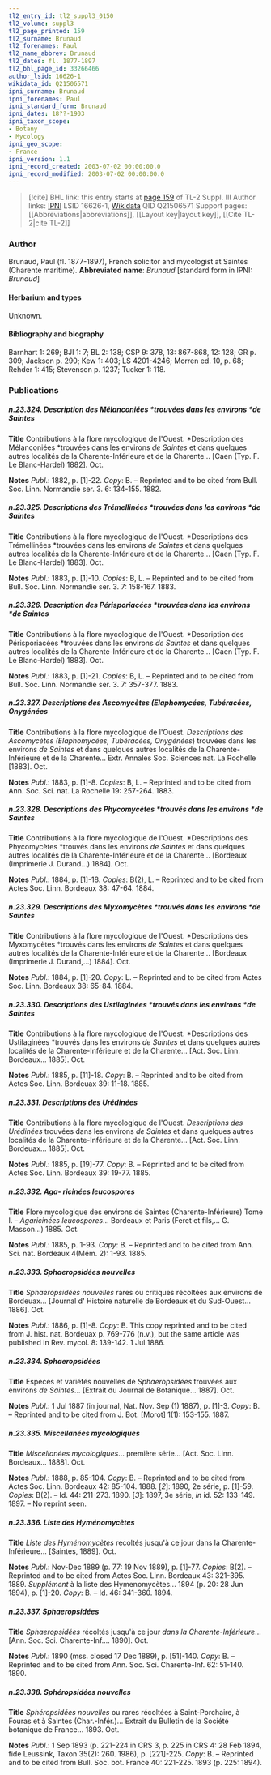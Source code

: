 ```yaml
---
tl2_entry_id: tl2_suppl3_0150
tl2_volume: suppl3
tl2_page_printed: 159
tl2_surname: Brunaud
tl2_forenames: Paul
tl2_name_abbrev: Brunaud
tl2_dates: fl. 1877-1897
tl2_bhl_page_id: 33266466
author_lsid: 16626-1
wikidata_id: Q21506571
ipni_surname: Brunaud
ipni_forenames: Paul
ipni_standard_form: Brunaud
ipni_dates: 18??-1903
ipni_taxon_scope: 
- Botany
- Mycology
ipni_geo_scope: 
- France
ipni_version: 1.1
ipni_record_created: 2003-07-02 00:00:00.0
ipni_record_modified: 2003-07-02 00:00:00.0
---
```


> [!cite] BHL link: this entry starts at [page 159](https://www.biodiversitylibrary.org/page/33266466) of TL-2 Suppl. III
> Author links: [IPNI](https://www.ipni.org/a/16626-1) LSID 16626-1, [Wikidata](https://www.wikidata.org/wiki/Q21506571) QID Q21506571
> Support pages: [[Abbreviations|abbreviations]], [[Layout key|layout key]], [[Cite TL-2|cite TL-2]]

### Author

Brunaud, Paul (fl. 1877-1897), French solicitor and mycologist at Saintes (Charente maritime). 
**Abbreviated name**: *Brunaud* \[standard form in IPNI: *Brunaud*\]

#### Herbarium and types

Unknown.

#### Bibliography and biography

Barnhart 1: 269; BJI 1: 7; BL 2: 138; CSP 9: 378, 13: 867-868, 12: 128; GR p. 309; Jackson p. 290; Kew 1: 403; LS 4201-4246; Morren ed. 10, p. 68; Rehder 1: 415; Stevenson p. 1237; Tucker 1: 118.

### Publications

##### n.23.324. Description des Mélanconiées *trouvées dans les environs *de Saintes

**Title**
Contributions à la flore mycologique de l'Ouest. *Description des Mélanconiées *trouvées dans les environs *de Saintes* et dans quelques autres localités de la Charente-Inférieure et de la Charente... \[Caen (Typ. F. Le Blanc-Hardel) 1882\]. Oct.

**Notes**
*Publ*.: 1882, p. \[1\]-22. *Copy*: B. – Reprinted and to be cited from Bull. Soc. Linn. Normandie ser. 3. 6: 134-155. 1882.

##### n.23.325. Descriptions des Trémellinées *trouvées dans les environs *de Saintes

**Title**
Contributions à la flore mycologique de l'Ouest. *Descriptions des Trémellinées *trouvées dans les environs *de Saintes* et dans quelques autres localités de la Charente-Inférieure et de la Charente... \[Caen (Typ. F. Le Blanc-Hardel) 1883\]. Oct.

**Notes**
*Publ*.: 1883, p. \[1\]-10. *Copies*: B, L. – Reprinted and to be cited from Bull. Soc. Linn. Normandie ser. 3. 7: 158-167. 1883.

##### n.23.326. Description des Périsporiacées *trouvées dans les environs *de Saintes

**Title**
Contributions à la flore mycologique de l'Ouest. *Description des Périsporiacées *trouvées dans les environs *de Saintes* et dans quelques autres localités de la Charente-Inférieure et de la Charente... \[Caen (Typ. F. Le Blanc-Hardel) 1883\]. Oct.

**Notes**
*Publ*.: 1883, p. \[1\]-21. *Copies*: B, L. – Reprinted and to be cited from Bull. Soc. Linn. Normandie ser. 3. 7: 357-377. 1883.

##### n.23.327. Descriptions des Ascomycètes (Elaphomycées, Tubéracées, Onygénées

**Title**
Contributions à la flore mycologique de l'Ouest. *Descriptions des Ascomycètes (Elaphomycées, Tubéracées, Onygénées*) trouvées dans les environs *de Saintes* et dans quelques autres localités de la Charente-Inférieure et de la Charente... Extr. Annales Soc. Sciences nat. La Rochelle \[1883\]. Oct.

**Notes**
*Publ*.: 1883, p. \[1\]-8. *Copies*: B, L. – Reprinted and to be cited from Ann. Soc. Sci. nat. La Rochelle 19: 257-264. 1883.

##### n.23.328. Descriptions des Phycomycètes *trouvés dans les environs *de Saintes

**Title**
Contributions à la flore mycologique de l'Ouest. *Descriptions des Phycomycètes *trouvés dans les environs *de Saintes* et dans quelques autres localités de la Charente-Inférieure et de la Charente... \[Bordeaux (Imprimerie J. Durand...) 1884\]. Oct.

**Notes**
*Publ*.: 1884, p. \[1\]-18. *Copies*: B(2), L. – Reprinted and to be cited from Actes Soc. Linn. Bordeaux 38: 47-64. 1884.

##### n.23.329. Descriptions des Myxomycètes *trouvés dans les environs *de Saintes

**Title**
Contributions à la flore mycologique de l'Ouest. *Descriptions des Myxomycètes *trouvés dans les environs *de Saintes* et dans quelques autres localités de la Charente-Inférieure et de la Charente... \[Bordeaux (Imprimerie J. Durand,...) 1884\]. Oct.

**Notes**
*Publ*.: 1884, p. \[1\]-20. *Copy*: L. – Reprinted and to be cited from Actes Soc. Linn. Bordeaux 38: 65-84. 1884.

##### n.23.330. Descriptions des Ustilaginées *trouvés dans les environs *de Saintes

**Title**
Contributions à la flore mycologique de l'Ouest. *Descriptions des Ustilaginées *trouvés dans les environs *de Saintes* et dans quelques autres localités de la Charente-Inférieure et de la Charente... \[Act. Soc. Linn. Bordeaux... 1885\]. Oct.

**Notes**
*Publ*.: 1885, p. \[11\]-18. *Copy*: B. – Reprinted and to be cited from Actes Soc. Linn. Bordeuax 39: 11-18. 1885.

##### n.23.331. Descriptions des Urédinées

**Title**
Contributions à la flore mycologique de l'Ouest. *Descriptions des Urédinées* trouvées dans les environs *de Saintes* et dans quelques autres localités de la Charente-Inférieure et de la Charente... \[Act. Soc. Linn. Bordeuax... 1885\]. Oct.

**Notes**
*Publ*.: 1885, p. \[19\]-77. *Copy*: B. – Reprinted and to be cited from Actes Soc. Linn. Bordeaux 39: 19-77. 1885.

##### n.23.332. Aga- ricinées leucospores

**Title**
Flore mycologique des environs de Saintes (Charente-Inférieure) Tome I. – *Agaricinées leucospores*... Bordeaux et Paris (Feret et fils,... G. Masson...) 1885. Oct.

**Notes**
*Publ*.: 1885, p. 1-93. *Copy*: B. – Reprinted and to be cited from Ann. Sci. nat. Bordeaux 4(Mém. 2): 1-93. 1885.

##### n.23.333. Sphaeropsidées nouvelles

**Title**
*Sphaeropsidées nouvelles* rares ou critiques récoltées aux environs de Bordeuax... \[Journal d' Histoire naturelle de Bordeaux et du Sud-Ouest... 1886\]. Oct.

**Notes**
*Publ*.: 1886, p. \[1\]-8. *Copy*: B. This copy reprinted and to be cited from J. hist. nat. Bordeuax p. 769-776 (n.v.), but the same article was published in Rev. mycol. 8: 139-142. 1 Jul 1886.

##### n.23.334. Sphaeropsidées

**Title**
Espèces et variétés nouvelles de *Sphaeropsidées* trouvées aux environs *de Saintes*... \[Extrait du Journal de Botanique... 1887\]. Oct.

**Notes**
*Publ*.: 1 Jul 1887 (in journal, Nat. Nov. Sep (1) 1887), p. \[1\]-3. *Copy*: B. – Reprinted and to be cited from J. Bot. \[Morot\] 1(1): 153-155. 1887.

##### n.23.335. Miscellanées mycologiques

**Title**
*Miscellanées mycologiques*... première série... \[Act. Soc. Linn. Bordeaux... 1888\]. Oct.

**Notes**
*Publ*.: 1888, p. 85-104. *Copy*: B. – Reprinted and to be cited from Actes Soc. Linn. Bordeaux 42: 85-104. 1888.
\[*2*\]: 1890, 2e série, p. \[1\]-59. *Copies*: B(2). – Id. 44: 211-273. 1890.
\[*3*\]: 1897, 3e série, *in* id. 52: 133-149. 1897. – No reprint seen.

##### n.23.336. Liste des Hyménomycètes

**Title**
*Liste des Hyménomycètes* recoltés jusqu'à ce jour dans la Charente-Inférieure... \[Saintes, 1889\]. Oct.

**Notes**
*Publ*.: Nov-Dec 1889 (p. 77: 19 Nov 1889), p. \[1\]-77. *Copies*: B(2). – Reprinted and to be cited from Actes Soc. Linn. Bordeaux 43: 321-395. 1889.
*Supplément* à la liste des Hymenomycètes... 1894 (p. 20: 28 Jun 1894), p. \[1\]-20. *Copy*: B. – Id. 46: 341-360. 1894.

##### n.23.337. Sphaeropsidées

**Title**
*Sphaeropsidées* récoltés jusqu'à ce jour *dans la Charente-Inférieure*... \[Ann. Soc. Sci. Charente-Inf.... 1890\]. Oct.

**Notes**
*Publ*.: 1890 (mss. closed 17 Dec 1889), p. \[51\]-140. *Copy*: B. – Reprinted and to be cited from Ann. Soc. Sci. Charente-Inf. 62: 51-140. 1890.

##### n.23.338. Sphéropsidées nouvelles

**Title**
*Sphéropsidées nouvelles* ou rares récoltées à Saint-Porchaire, à Fouras et à Saintes (Char.-Infér.)... Extrait du Bulletin de la Société botanique de France... 1893. Oct.

**Notes**
*Publ*.: 1 Sep 1893 (p. 221-224 in CRS 3, p. 225 in CRS 4: 28 Feb 1894, fide Leussink, Taxon 35(2): 260. 1986), p. \[221\]-225. *Copy*: B. – Reprinted and to be cited from Bull. Soc. bot. France 40: 221-225. 1893 (p. 225: 1894).

